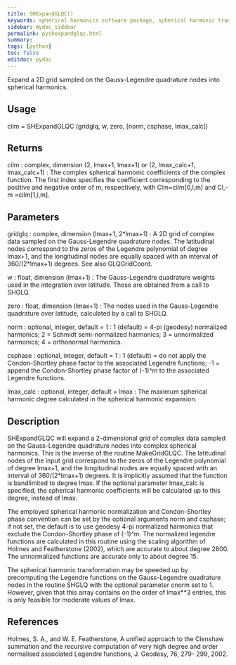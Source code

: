 ```yaml
---
title: SHExpandGLQC()
keywords: spherical harmonics software package, spherical harmonic transform, legendre functions, multitaper spectral analysis, Python, gravity, magnetic field
sidebar: mydoc_sidebar
permalink: pyshexpandglqc.html
summary:
tags: [python]
toc: false
editdoc: pydoc
---
```


Expand a 2D grid sampled on the Gauss-Legendre quadrature nodes into spherical harmonics.

## Usage

cilm = SHExpandGLQC (gridglq, w, zero, [norm, csphase, lmax_calc])

## Returns

cilm : complex, dimension (2, lmax+1, lmax+1) or (2, lmax_calc+1, lmax_calc+1)
:   The complex spherical harmonic coefficients of the complex function. The first index specifies the coefficient corresponding to the positive and negative order of m, respectively, with Clm=cilm[0,l,m] and Cl,-m =cilm[1,l,m].

## Parameters

gridglq : complex, dimension (lmax+1, 2\*lmax+1)
:   A 2D grid of complex data sampled on the Gauss-Legendre quadrature nodes. The latitudinal nodes correspond to the zeros of the Legendre polynomial of degree lmax+1, and the longitudinal nodes are equally spaced with an interval of 360/(2*lmax+1) degrees. See also GLQGridCoord.

w : float, dimension (lmax+1)
:   The Gauss-Legendre quadrature weights used in the integration over latitude. These are obtained from a call to SHGLQ.

zero : float, dimension (lmax+1)
:   The nodes used in the Gauss-Legendre quadrature over latitude, calculated by a call to SHGLQ.

norm : optional, integer, default = 1
:   1 (default) = 4-pi (geodesy) normalized harmonics; 2 = Schmidt semi-normalized harmonics; 3 = unnormalized harmonics; 4 = orthonormal harmonics.

csphase : optional, integer, default = 1
:   1 (default) = do not apply the Condon-Shortley phase factor to the associated Legendre functions; -1 = append the Condon-Shortley phase factor of (-1)^m to the associated Legendre functions.

lmax_calc : optional, integer, default = lmax
:   The maximum spherical harmonic degree calculated in the spherical harmonic expansion.

## Description

SHExpandGLQC will expand a 2-dimensional grid of complex data sampled on the Gauss-Legendre quadrature nodes into complex spherical harmonics. This is the inverse of the routine MakeGridGLQC. The latitudinal nodes of the input grid correspond to the zeros of the Legendre polynomial of degree lmax+1, and the longitudinal nodes are equally spaced with an interval of 360/(2*lmax+1) degrees. It is implicitly assumed that the function is bandlimited to degree lmax. If the optional parameter lmax_calc is specified, the spherical harmonic coefficients will be calculated up to this degree, instead of lmax.

The employed spherical harmonic normalization and Condon-Shortley phase convention can be set by the optional arguments norm and csphase; if not set, the default is to use geodesy 4-pi normalized harmonics that exclude the Condon-Shortley phase of (-1)^m. The normalized legendre functions are calculated in this routine using the scaling algorithm of Holmes and Featherstone (2002), which are accurate to about degree 2800. The unnormalized functions are accurate only to about degree 15. 

The spherical harmonic transformation may be speeded up by precomputing the Legendre functions on the Gauss-Legendre quadrature nodes in the routine SHGLQ with the optional parameter cnorm set to 1. However, given that this array contains on the order of lmax**3 entries, this is only feasible for moderate values of lmax.

## References

Holmes, S. A., and W. E. Featherstone, A unified approach to the Clenshaw
summation and the recursive computation of very high degree and
order normalised associated Legendre functions, J. Geodesy, 76, 279-
299, 2002.
